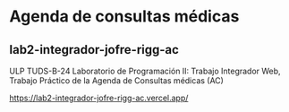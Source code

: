 # Agenda de consultas médicas

## lab2-integrador-jofre-rigg-ac
ULP TUDS-B-24 Laboratorio de Programación II: Trabajo Integrador Web, Trabajo Práctico de la Agenda de Consultas médicas (AC)

https://lab2-integrador-jofre-rigg-ac.vercel.app/
